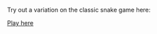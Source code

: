 Try out a variation on the classic snake game here:

[Play here](https://frazer.github.io/CopilotSnake/snake.html)